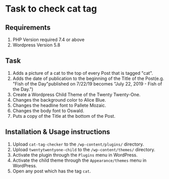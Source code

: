 # Task to check cat tag

 
## Requirements

1. PHP Version required 7.4 or above
2. Wordpress Version 5.8


## Task

1. Adds a picture of a cat to the top of every Post that is tagged "cat".
2. Adds the date of publication to the beginning of the Title of the Post(e.g. "Fish of the Day"published on 7/22/19 becomes "July 22, 2019 - Fish of the Day.")
3. Create a Wordpress Child Theme of the Twenty Twenty-One.
4. Changes the background color to Alice Blue.
5. Changes the headline font to Pallete Mozaic.
6. Changes the body font to Oswald.
7. Puts a copy of the Title at the bottom of the Post.

##  Installation & Usage instructions

1. Upload `cat-tag-checker` to the `/wp-content/plugins/` directory.
2. Upload `twentytwentyone-child` to the `/wp-content/themes/` directory.
3. Activate the plugin through the `Plugins` menu in WordPress.
4. Activate the child theme through the `Appearance/themes` menu in WordPress.
5. Open any post which has the tag `cat`.